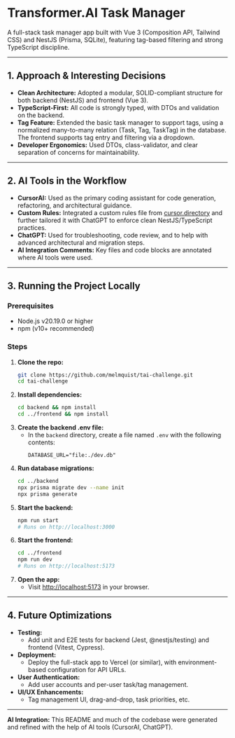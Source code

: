 # Transformer.AI Task Manager

A full-stack task manager app built with Vue 3 (Composition API, Tailwind CSS) and NestJS (Prisma, SQLite), featuring tag-based filtering and strong TypeScript discipline.

---

## 1. Approach & Interesting Decisions

- **Clean Architecture:** Adopted a modular, SOLID-compliant structure for both backend (NestJS) and frontend (Vue 3).
- **TypeScript-First:** All code is strongly typed, with DTOs and validation on the backend.
- **Tag Feature:** Extended the basic task manager to support tags, using a normalized many-to-many relation (Task, Tag, TaskTag) in the database. The frontend supports tag entry and filtering via a dropdown.
- **Developer Ergonomics:** Used DTOs, class-validator, and clear separation of concerns for maintainability.

---

## 2. AI Tools in the Workflow

- **CursorAI:** Used as the primary coding assistant for code generation, refactoring, and architectural guidance.
- **Custom Rules:** Integrated a custom rules file from [cursor.directory](https://cursor.directory/clean-nestjs-typescript-cursor-rules) and further tailored it with ChatGPT to enforce clean NestJS/TypeScript practices.
- **ChatGPT:** Used for troubleshooting, code review, and to help with advanced architectural and migration steps.
- **AI Integration Comments:** Key files and code blocks are annotated where AI tools were used.

---

## 3. Running the Project Locally

### Prerequisites
- Node.js v20.19.0 or higher
- npm (v10+ recommended)

### Steps
1. **Clone the repo:**
   ```sh
   git clone https://github.com/melmquist/tai-challenge.git
   cd tai-challenge
   ```
2. **Install dependencies:**
   ```sh
   cd backend && npm install
   cd ../frontend && npm install
   ```
3. **Create the backend .env file:**
   - In the `backend` directory, create a file named `.env` with the following contents:
     ```env
     DATABASE_URL="file:./dev.db"
     ```
4. **Run database migrations:**
   ```sh
   cd ../backend
   npx prisma migrate dev --name init
   npx prisma generate
   ```
5. **Start the backend:**
   ```sh
   npm run start
   # Runs on http://localhost:3000
   ```
6. **Start the frontend:**
   ```sh
   cd ../frontend
   npm run dev
   # Runs on http://localhost:5173
   ```
7. **Open the app:**
   - Visit [http://localhost:5173](http://localhost:5173) in your browser.

---

## 4. Future Optimizations

- **Testing:**
  - Add unit and E2E tests for backend (Jest, @nestjs/testing) and frontend (Vitest, Cypress).
- **Deployment:**
  - Deploy the full-stack app to Vercel (or similar), with environment-based configuration for API URLs.
- **User Authentication:**
  - Add user accounts and per-user task/tag management.
- **UI/UX Enhancements:**
  - Tag management UI, drag-and-drop, task priorities, etc.

---

**AI Integration:** This README and much of the codebase were generated and refined with the help of AI tools (CursorAI, ChatGPT). 